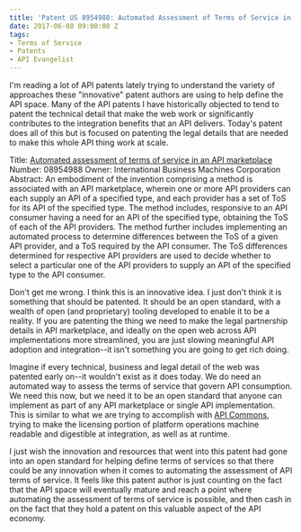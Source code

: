 ```yaml
---
title: 'Patent US 8954988: Automated Assessment of Terms of Service in an API Marketplace'
date: 2017-06-08 09:00:00 Z
tags:
- Terms of Service
- Patents
- API Evangelist
---
```


I'm reading a lot of API patents lately trying to understand the variety of approaches these "innovative" patent authors are using to help define the API space. Many of the API patents I have historically objected to tend to patent the technical detail that make the web work or significantly contributes to the integration benefits that an API delivers. Today's patent does all of this but is focused on patenting the legal details that are needed to make this whole API thing work at scale. 

Title: [Automated assessment of terms of service in an API marketplace](http://patft.uspto.gov/netacgi/nph-Parser?Sect2=PTO1&Sect2=HITOFF&p=1&u=/netahtml/PTO/search-bool.html&r=1&f=G&l=50&d=PALL&RefSrch=yes&Query=PN/8954988)
Number: 08954988
Owner: International Business Machines Corporation
Abstract: An embodiment of the invention comprising a method is associated with an API marketplace, wherein one or more API providers can each supply an API of a specified type, and each provider has a set of ToS for its API of the specified type. The method includes, responsive to an API consumer having a need for an API of the specified type, obtaining the ToS of each of the API providers. The method further includes implementing an automated process to determine differences between the ToS of a given API provider, and a ToS required by the API consumer. The ToS differences determined for respective API providers are used to decide whether to select a particular one of the API providers to supply an API of the specified type to the API consumer.

Don't get me wrong. I think this is an innovative idea. I just don't think it is something that should be patented. It should be an open standard, with a wealth of open (and proprietary) tooling developed to enable it to be a reality. If you are patenting the thing we need to make the legal partnership details in API marketplace, and ideally on the open web across API implementations more streamlined, you are just slowing meaningful API adoption and integration--it isn't something you are going to get rich doing.

Imagine if every technical, business and legal detail of the web was patented early on--it wouldn't exist as it does today. We do need an automated way to assess the terms of service that govern API consumption. We need this now, but we need it to be an open standard that anyone can implement as part of any API marketplace or single API implementation. This is similar to what we are trying to accomplish with [API Commons](http://apicommons.org/), trying to make the licensing portion of platform operations machine readable and digestible at integration, as well as at runtime.

I just wish the innovation and resources that went into this patent had gone into an open standard for helping define terms of services so that there could be any innovation when it comes to automating the assessment of API terms of service. It feels like this patent author is just counting on the fact that the API space will eventually mature and reach a point where automating the assessment of terms of service is possible, and then cash in on the fact that they hold a patent on this valuable aspect of the API economy.  